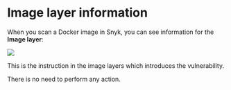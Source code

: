 # Image layer information

When you scan a Docker image in Snyk, you can see information for the **Image layer**:

![](../../.gitbook/assets/screenshot\_2021-02-12\_at\_15.55.03.png)

This is the instruction in the image layers which introduces the vulnerability.

There is no need to perform any action.
